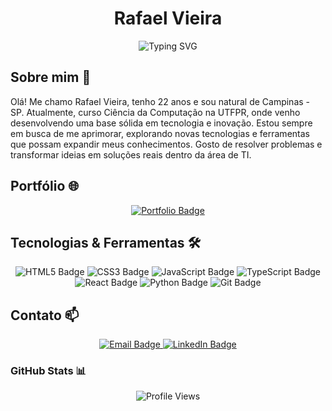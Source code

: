 <h1 align="center">Rafael Vieira</h1>

<div align="center">
  <img src="https://readme-typing-svg.herokuapp.com?font=Fira+Code&pause=1000&color=2D9EF7&center=true&vCenter=true&width=435&lines=Desenvolvedor+de+Software;" alt="Typing SVG" />
</div>

## Sobre mim 🚀

Olá! Me chamo Rafael Vieira, tenho 22 anos e sou natural de Campinas - SP. Atualmente, curso Ciência da Computação na UTFPR, onde venho desenvolvendo uma base sólida em tecnologia e inovação. Estou sempre em busca de me aprimorar, explorando novas tecnologias e ferramentas que possam expandir meus conhecimentos. Gosto de resolver problemas e transformar ideias em soluções reais dentro da área de TI.

## Portfólio 🌐

<div align="center">
  <a href="https://rafaelvieiradev.netlify.app">
    <img src="https://img.shields.io/badge/Portfólio-2D9EF7?style=for-the-badge&logo=netlify&logoColor=white" alt="Portfolio Badge"/>
  </a>
</div>

## Tecnologias & Ferramentas 🛠️

<div align="center">
  <img src="https://img.shields.io/badge/HTML5-E34F26?style=for-the-badge&logo=html5&logoColor=white" alt="HTML5 Badge"/>
  <img src="https://img.shields.io/badge/CSS3-1572B6?style=for-the-badge&logo=css3&logoColor=white" alt="CSS3 Badge"/>
  <img src="https://img.shields.io/badge/JavaScript-F7DF1E?style=for-the-badge&logo=javascript&logoColor=black" alt="JavaScript Badge"/>
  <img src="https://img.shields.io/badge/TypeScript-007ACC?style=for-the-badge&logo=typescript&logoColor=white" alt="TypeScript Badge"/>
  <img src="https://img.shields.io/badge/React-61DAFB?style=for-the-badge&logo=react&logoColor=black" alt="React Badge"/>
  <img src="https://img.shields.io/badge/Python-3776AB?style=for-the-badge&logo=python&logoColor=white" alt="Python Badge"/>
  <img src="https://img.shields.io/badge/Git-F05032?style=for-the-badge&logo=git&logoColor=white" alt="Git Badge"/>
</div>

## Contato 📫

<div align="center">
  <a href="rafasvieira01@gmail.com">
    <img src="https://img.shields.io/badge/Email-D14836?style=for-the-badge&logo=gmail&logoColor=white" alt="Email Badge"/>
  </a>
  <a href="https://www.linkedin.com/in/rafael-silva-vieira/">
    <img src="https://img.shields.io/badge/LinkedIn-0077B5?style=for-the-badge&logo=linkedin&logoColor=white" alt="LinkedIn Badge"/>
  </a>
</div>

### GitHub Stats 📊

<div align="center">
  <img src="https://komarev.com/ghpvc/?username=rafavieira1&color=blueviolet&style=flat-square&label=Profile+Views" alt="Profile Views"/>
</div>
